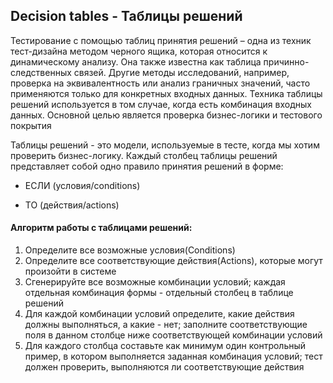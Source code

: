 ## Decision tables - Таблицы решений

Тестирование с помощью таблиц принятия решений – одна из техник тест-дизайна методом черного ящика, которая относится к динамическому анализу. Она также известна как таблица причинно-следственных связей.
Другие методы исследований, например, проверка на эквивалентность или анализ граничных значений, часто применяются только для конкретных входных данных. Техника таблицы решений используется в том случае, когда есть комбинация входных данных. Основной целью является проверка бизнес-логики и тестового покрытия

Таблицы решений - это модели, используемые в тесте, когда мы хотим проверить бизнес-логику. Каждый столбец таблицы решений представляет собой одно правило принятия решений в форме:

- ЕСЛИ (условия/conditions)

- ТО (действия/actions)

#### Алгоритм работы с таблицами решений:

1. Определите все возможные условия(Conditions)
2. Определите все соответствующие действия(Actions), которые могут произойти в системе
3. Сгенерируйте все возможные комбинации условий; каждая отдельная комбинация формы - отдельный столбец в таблице решений
4. Для каждой комбинации условий определите, какие действия должны выполняться, а какие - нет; заполните соответствующие поля в данном столбце ниже соответствующей комбинации условий
5. Для каждого столбца составьте как минимум один контрольный пример, в котором выполняется заданная комбинация условий; тест должен проверить, выполняются ли соответствующие действия

